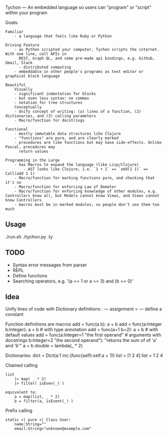 Tychon — An embedded language so users can "program" or "script" within your program

Goals:

    Familiar
        - a language that feels like Ruby or Python

    Driving Feature
        - as Python scripted your computer, Tychon scripts the internet. With one line, call APIs in
          REST, Graph QL, and some pre-made api bindings, e.g. Github, Gmail, Slack
          - distributed computing
        - embeddable in other people's programs as text editor or graphical block language

    Beautiful
        Visually
        - significant indentation for blocks
        - but even less syntax: no commas
        - notation for tree structures
        Conceptually
        - Unify concept of writing: (a) lines of a function, (2) dictionaries, and (3) calling parameters
        - Macro/function for docstrings

    Functional
        - mostly immutable data structures like Clojure
        - "functions" are pure, and are clearly marked
        - procedures are like functions but may have side-effects. Unlike Pascal, procedures may
          return values

    Programming in the Large
        - has Macros to expand the language (like Lisp/Clojure)
            - AST looks like Clojure, i.e. `1 + 1` == `add(1 1)` == Call(add 1 1)
        - Macro/function for marking functions pure, and checking that it's so
        - Macro/function for enforcing Law of Demeter
        - Macro/function for enforcing knowledge of other modules, e.g. Controllers know all, but Models cannot know Views, and Views cannot know Controllers
        - macros must be in marked modules, so people don't use them too much



Usage
-----
  ./run.sh
  ./tychon.py <sourcefile>.ty

TODO
----
- Syntax error messages from parser
- REPL
- Define functions
- Searching operators, e.g. '(a == 1 or a == 3) and (b == 0)'


Idea
----

Unify lines of code with Dictionary definitions
  : — assignment
  = — define a constant

Function definitions are macros
  add = func(a b): a + b
  add = func(a:Integer b:Integer): a + b                # with type annotation
  add = func(a=1 b=2): a + b                            # with default values
  add = func(a:Integer=1 "the first operand"            # arguments with docstrings
             b:Integer=2 "the second operand"):
             "returns the sum of of 'a' and 'b'"
             a + b
  double = lambda(_ * 2)

Dictionaries:
    dict = Dict(a:1 inc:(func(self):self.a + 1))
    list = [1 2 4]
    list =
        1
        2
        4


Chained calling

    list
        |> map( _ * 2)
        |> filter( isEven(_) )

    equivalent to:
        a = map(list, _ * 2)
        b = filter(a, isEvent(_) )

Prefix calling

    static <| pure <| Class User:
        name:String=""
        email:String="unknown@example.com"
